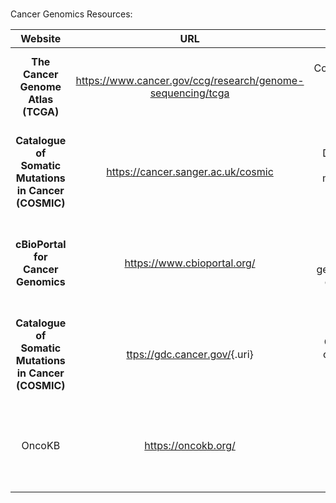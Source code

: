 \
Cancer Genomics Resources:

|                      **Website**                      |                           **URL**                            |                  **Focus**                   |                               Features                                |
|:---------------:|:------------------:|:----------------:|:----------------:|
|          **The Cancer Genome Atlas (TCGA)**           | <https://www.cancer.gov/ccg/research/genome-sequencing/tcga> |    Comprehensive cancer genomics database    |    Access to multi-omics data, visualization tools, clinical data     |
| **Catalogue of Somatic Mutations in Cancer (COSMIC)** |             <https://cancer.sanger.ac.uk/cosmic>             |   Database of somatic mutations in cancer    |   Mutational signatures, gene mutation frequency, genome-wide data    |
|          **cBioPortal for Cancer Genomics**           |                <https://www.cbioportal.org/>                 | Interactive cancer genomics data exploration | Visualization tools, data from multiple studies, cross-study analysis |
| **Catalogue of Somatic Mutations in Cancer (COSMIC)** |   [ttps://gdc.cancer.gov/](https://gdc.cancer.gov/){.uri}    |      Centralized cancer data repository      |  Integrated clinical and genomic data, data submission, and download  |
|                        OncoKB                         |                    <https://oncokb.org/>                     |      Precision oncology knowledge base       |   Information on the effects of specific mutations, FDA recognition   |
